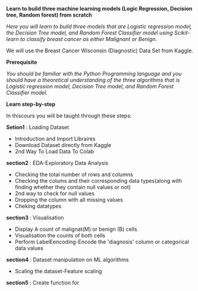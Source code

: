**Learn to build three machine learning models (Logic Regression, Decision tree, Random forest) from scratch**


*Here you will learn to build three models that are Logistic regression model, the Decision Tree model, and Random Forest Classifier model using Scikit-learn to classify breast cancer as either Malignant or Benign.*

We will use the Breast Cancer Wisconsin (Diagnostic) Data Set from Kaggle.

**Prerequisite**

*You should be familiar with the Python Programming language and you should have a theoretical understanding of the three algorithms that is Logistic regression model, Decision Tree model, and Random Forest Classifier model.*

**Learn step-by-step**

In thiscours you will be taught through these steps:

**Setion1** : Loading Dataset
-  Introduction and Import Libraires
-  Download Dataset directly from Kaggle
-  2nd Way To Load Data To Colab
   
**section2** : EDA-Exploratory Data Analysis
-  Checking the total number of rows and columns
-  Checking the colums and their corresponding data types(along with finding whether they contain null values or not)
-  2nd way to check for null values
-  Dropping the column with all missing values
-  Cheking datatypes

**section3** : Visualisation
-  Display A count of malignat(M) or benign (B) cells
-  Visualisation the counts of both cells
-  Perform LabelEencoding-Encode the 'diagnosis' column or categorical data values

**section4** : Dataset manipulation on ML algorithms
-  Scaling the dataset-Feature scaling

**section5** : Create function for

